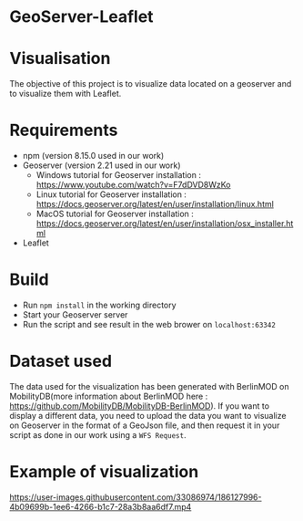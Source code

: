 # GeoServer-Leaflet

# Visualisation 

The objective of this project is to visualize data located on a geoserver and to visualize them with Leaflet.

# Requirements

- npm (version 8.15.0 used in our work)
- Geoserver (version 2.21 used in our work)
  - Windows tutorial  for Geoserver installation : https://www.youtube.com/watch?v=F7dDVD8WzKo
  - Linux tutorial for Geoserver installation : https://docs.geoserver.org/latest/en/user/installation/linux.html
  - MacOS tutorial for Geoserver installation : https://docs.geoserver.org/latest/en/user/installation/osx_installer.html
- Leaflet

# Build

- Run ```npm install``` in the working directory
- Start your Geoserver server
- Run the script and see result in the web  brower on ```localhost:63342```


# Dataset used
The data used for the visualization has been generated with BerlinMOD on MobilityDB(more information  about BerlinMOD here : https://github.com/MobilityDB/MobilityDB-BerlinMOD). If you  want to  display  a different data, you  need to  upload the data you  want to  visualize on Geoserver in the format of a GeoJson file, and then  request it in your script as done in our work using a ```WFS Request```.


# Example of visualization
https://user-images.githubusercontent.com/33086974/186127996-4b09699b-1ee6-4266-b1c7-28a3b8aa6df7.mp4

